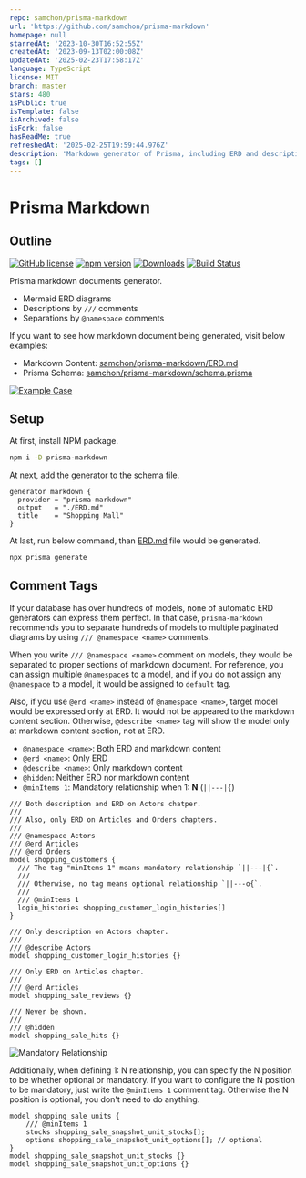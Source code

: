 ```yaml
---
repo: samchon/prisma-markdown
url: 'https://github.com/samchon/prisma-markdown'
homepage: null
starredAt: '2023-10-30T16:52:55Z'
createdAt: '2023-09-13T02:00:08Z'
updatedAt: '2025-02-23T17:58:17Z'
language: TypeScript
license: MIT
branch: master
stars: 480
isPublic: true
isTemplate: false
isArchived: false
isFork: false
hasReadMe: true
refreshedAt: '2025-02-25T19:59:44.976Z'
description: 'Markdown generator of Prisma, including ERD and descriptions'
tags: []
---
```


# Prisma Markdown
## Outline
[![GitHub license](https://img.shields.io/badge/license-MIT-blue.svg)](https://github.com/samchon/prisma-markdown/blob/master/LICENSE)
[![npm version](https://img.shields.io/npm/v/prisma-markdown.svg)](https://www.npmjs.com/package/prisma-markdown)
[![Downloads](https://img.shields.io/npm/dm/prisma-markdown.svg)](https://www.npmjs.com/package/prisma-markdown)
[![Build Status](https://github.com/samchon/prisma-markdown/workflows/build/badge.svg)](https://github.com/samchon/prisma-markdown/actions?query=workflow%3Abuild)

Prisma markdown documents generator.

  - Mermaid ERD diagrams
  - Descriptions by `///` comments
  - Separations by `@namespace` comments

If you want to see how markdown document being generated, visit below examples:

  - Markdown Content: [samchon/prisma-markdown/ERD.md](https://github.com/samchon/prisma-markdown/blob/master/ERD.md)
  - Prisma Schema: [samchon/prisma-markdown/schema.prisma](https://github.com/samchon/prisma-markdown/blob/master/schema.prisma)

[![Example Case](https://github-production-user-asset-6210df.s3.amazonaws.com/13158709/268175441-80ca9c8e-4c96-4deb-a8cb-674e9845ebf6.png)](https://github.com/samchon/prisma-markdown/blob/master/ERD.md)




## Setup
At first, install NPM package.

```bash
npm i -D prisma-markdown
```

At next, add the generator to the schema file.

```prisma
generator markdown {
  provider = "prisma-markdown"
  output   = "./ERD.md"
  title    = "Shopping Mall"
}
```

At last, run below command, than [ERD.md](https://github.com/samchon/prisma-markdown/blob/master/ERD.md) file would be generated.

```bash
npx prisma generate
```




## Comment Tags
If your database has over hundreds of models, none of automatic ERD generators can express them perfect. In that case, `prisma-markdown` recommends you to separate hundreds of models to multiple paginated diagrams by using `/// @namespace <name>` comments.

When you write `/// @namespace <name>` comment on models, they would be separated to proper sections of markdown document. For reference, you can assign multiple `@namespace`s to a model, and if you do not assign any `@namespace` to a model, it would be assigned to `default` tag.

Also, if you use `@erd <name>` instead of `@namespace <name>`, target model would be expressed only at ERD. It would not be appeared to the markdown content section. Otherwise, `@describe <name>` tag will show the model only at markdown content section, not at ERD.

  - `@namespace <name>`: Both ERD and markdown content
  - `@erd <name>`: Only ERD
  - `@describe <name>`: Only markdown content
  - `@hidden`: Neither ERD nor markdown content
  - `@minItems 1`: Mandatory relationship when 1: **N** (`||---|{`)

```prisma
/// Both description and ERD on Actors chatper.
///
/// Also, only ERD on Articles and Orders chapters.
///
/// @namespace Actors
/// @erd Articles
/// @erd Orders
model shopping_customers {
  /// The tag "minItems 1" means mandatory relationship `||---|{`.
  ///
  /// Otherwise, no tag means optional relationship `||---o{`.
  ///
  /// @minItems 1
  login_histories shopping_customer_login_histories[]
}

/// Only description on Actors chapter.
///
/// @describe Actors
model shopping_customer_login_histories {}

/// Only ERD on Articles chapter.
///
/// @erd Articles
model shopping_sale_reviews {}

/// Never be shown.
///
/// @hidden
model shopping_sale_hits {}
```

![Mandatory Relationship](https://github.com/samchon/prisma-markdown/assets/13158709/b382cf64-5047-4a00-b77f-7c3427010090)

Additionally, when defining 1: N relationship, you can specify the N position to be whether optional or mandatory. If you want to configure the N position to be mandatory, just write the `@minItems 1` comment tag. Otherwise the N position is optional, you don't need to do anything.

```prisma
model shopping_sale_units {
    /// @minItems 1
    stocks shopping_sale_snapshot_unit_stocks[];
    options shopping_sale_snapshot_unit_options[]; // optional
}
model shopping_sale_snapshot_unit_stocks {}
model shopping_sale_snapshot_unit_options {}
```
